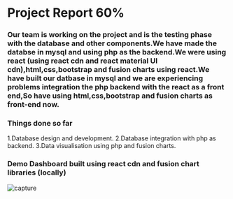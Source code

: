 # Project Report 60%

### Our team is working on the project and is the testing phase with the database and other components.We have made the databse in mysql and using php as the backend.We were using react (using react cdn and react material UI cdn),html,css,bootstrap and fusion charts using react.We have built our datbase in mysql and we are experiencing problems integration the php backend with the react as a front end,So have using html,css,bootstrap and fusion charts as front-end now.


### Things done so far
1.Database design and development.
2.Database integration with php as backend.
3.Data visualisation using php and fusion charts.

### Demo Dashboard built using react cdn and fusion chart libraries (locally)

![capture](https://user-images.githubusercontent.com/41308248/48298273-8f363f80-e46f-11e8-84e1-30d4d2480cd1.PNG)


